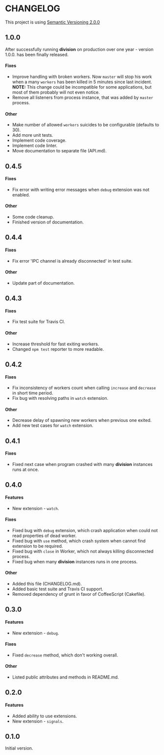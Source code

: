 CHANGELOG
=========
This project is using [Semantic Versioning 2.0.0](http://semver.org/)

1.0.0
-----

After successfully running **division** on production over one year - version 1.0.0. has been finally released.

#### Fixes
 *  Improve handling with broken workers. Now `master` will stop his work when a many `workers` has been killed in 5 minutes since last incident.
    **NOTE:** This change could be incompatible for some applications, but most of them probably will not even notice.
 *  Remove all listeners from process instance, that was added by `master` process.

#### Other
 *  Make number of allowed `workers` suicides to be configurable (defaults to 30).
 *  Add more unit tests.
 *  Implement code coverage.
 *  Implement code linter.
 *  Move documentation to separate file (API.md).

0.4.5
-----

#### Fixes
 *  Fix error with writing error messages when `debug` extension was not enabled.

#### Other
 *  Some code cleanup.
 *  Finished version of documentation.

0.4.4
-----

#### Fixes
 *  Fix error 'IPC channel is already disconnected' in test suite.

#### Other
 *  Update part of documentation.

0.4.3
-----

#### Fixes
 *  Fix test suite for Travis CI.

#### Other
 *  Increase threshold for fast exiting workers.
 *  Changed `npm test` reporter to more readable.

0.4.2
-----

#### Fixes
 *  Fix inconsistency of workers count when calling `increase` and `decrease` in short time period.
 *  Fix bug with resolving paths in `watch` extension.

#### Other
 *  Decrease delay of spawning new workers when previous one exited.
 *  Add new test cases for `watch` extension.

0.4.1
-----

#### Fixes
 *  Fixed next case when program crashed with many **division** instances runs at once.

0.4.0
-----

#### Features
 *  New extension - `watch`.

#### Fixes
 *  Fixed bug with `debug` extension, which crash application when could not read properties of dead worker.
 *  Fixed bug with `use` method, which crash system when cannot find extension to be required.
 *  Fixed bug with `close` in Worker, which not always killing disconnected process.
 *  Fixed bug when many **division** instances runs in one process.

#### Other
 *  Added this file (CHANGELOG.md).
 *  Added basic test suite and Travis CI support.
 *  Removed dependency of grunt in favor of CoffeeScript (Cakefile).

0.3.0
-----

#### Features
 *  New extension - `debug`.

#### Fixes
 *  Fixed `decrease` method, which don't working overall.

#### Other
 *  Listed public attributes and methods in README.md.

0.2.0
-----

#### Features
 *  Added ability to use extensions.
 *  New extension - `signals`.

0.1.0
-----

Initial version.

